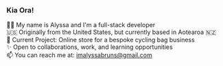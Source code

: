 ### Kia Ora! 

👩‍💻 My name is Alyssa and I'm a full-stack developer  
🇺🇸 Originally from the United States, but currently based in Aotearoa 🇳🇿  
🌱 Current Project: Online store for a bespoke cycling bag business  
✨ Open to collaborations, work, and learning opportunities  
📫 You can reach me at: imalyssabruns@gmail.com  

